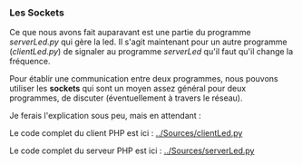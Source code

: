 
### Les Sockets

Ce que nous avons fait auparavant est une partie du programme
*serverLed.py* qui gère la led.
Il s'agit maintenant pour un autre programme (*clientLed.py*) de signaler
au programme *serverLed* qu'il faut qu'il change la fréquence.

Pour établir une communication entre deux programmes, nous pouvons utiliser
les **sockets** qui sont un moyen assez général pour deux programmes,
de discuter (éventuellement à travers le réseau).

Je ferais l'explication sous peu, mais en attendant :

Le code complet du client PHP est ici : [../Sources/clientLed.py](../Sources/clientLed.py)

Le code complet du serveur PHP est ici : [../Sources/serverLed.py](../Sources/serverLed.py)

